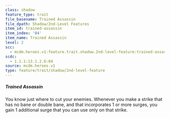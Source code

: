 ```yaml
---
class: shadow
feature_type: trait
file_basename: Trained Assassin
file_dpath: Shadow/2nd-Level Features
item_id: trained-assassin
item_index: '04'
item_name: Trained Assassin
level: 2
scc:
  - mcdm.heroes.v1:feature.trait.shadow.2nd-level-feature:trained-assassin
scdc:
  - 1.1.1:13.1.2.6:04
source: mcdm.heroes.v1
type: feature/trait/shadow/2nd-level-feature
---
```


##### Trained Assassin

You know just where to cut your enemies. Whenever you make a strike that has no bane or double bane, and that incorporates 1 or more surges, you gain 1 additional surge that you can use only on that strike.
